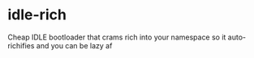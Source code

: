 # idle-rich
Cheap IDLE bootloader that crams rich into your namespace so it auto-richifies and you can be lazy af
